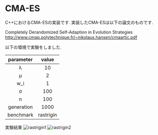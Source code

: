 # CMA-ES


C++におけるCMA-ESの実装です.
実装したCMA-ESは以下の論文のものです.


Completely Derandomized Self-Adaption in Evolution Strategies
http://www.cmap.polytechnique.fr/~nikolaus.hansen/cmaartic.pdf


以下の環境で実験をしました.

|parameter|value|
|:-:|:-:|
|λ|10|
|μ|2|
|w_i|1|
|σ|100|
|n|100|
|generation|1000|
|benchmark|rastrigin|

実験結果
![rastrigin1](https://github.com/ko-cha/CMA-ES/img/image002.png "rastrigin1")
![rastrigin2](https://github.com/ko-cha/CMA-ES/img/image004.png "rastrigin2")
